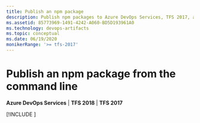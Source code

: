 ```yaml
---
title: Publish an npm package
description: Publish npm packages to Azure DevOps Services, TFS 2017, and TFS 2018 using the command line. This article will guide you through setting up your npm client with your feed to publish your npm packages.
ms.assetid: 85773969-1491-4242-A060-BD5D193961A0
ms.technology: devops-artifacts
ms.topic: conceptual
ms.date: 06/19/2020
monikerRange: '>= tfs-2017'
---
```


# Publish an npm package from the command line

**Azure DevOps Services** | **TFS 2018** | **TFS 2017**

[!INCLUDE [](../includes/npm/publish.md)]
